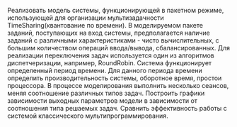 Реализовать модель системы, функционирующей в пакетном режиме, использующей для организации мультизадачности  TimeSharing(квантование по времени). В моделируемом пакете заданий, поступающих на вход системы, предполагается наличие заданий с различными характеристиками - чисто вычислительных, с большим количеством операций ввода/вывода, сбалансированных. Для реализации переключения задач используется  один из алгоритмов диспетчеризации, например, RoundRobin. Система функционирует определенный период времени. Для данного периода времени определить производительность системы, оборотное время, простои процессора. В процессе моделирования выполнить несколько сеансов, меняя соотношение различных типов задач. Построить графики зависимости выходных параметров модели в зависимости от соотношения типа решаемых задач. Сравнить эффективность работы с системой классического мультипрограммирования.